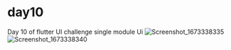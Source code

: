 # day10

Day 10 of flutter UI challenge 
single module Ui
![Screenshot_1673338335](https://user-images.githubusercontent.com/66890167/211497342-6d58d837-aa7a-4e4e-bf44-f9da2eae69e1.png)
![Screenshot_1673338340](https://user-images.githubusercontent.com/66890167/211497358-d32fab0c-a882-4d0b-b881-dcb5ae6c5083.png)
